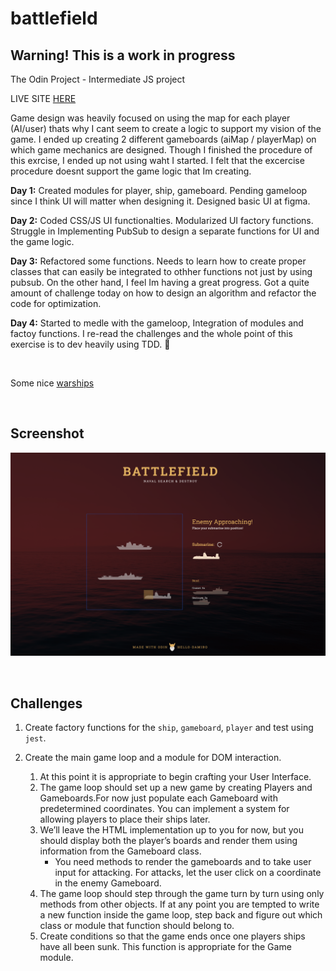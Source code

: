 # battlefield

## Warning! This is a work in progress

The Odin Project - Intermediate JS project

LIVE SITE [HERE](https://hello-damiro.github.io/battlefield)

Game design was heavily focused on using the map for each player (AI/user) thats why I cant seem to create a logic to support my vision of the game. I ended up creating 2 different gameboards (aiMap / playerMap) on which game mechanics are designed. Though I finished the procedure of this exrcise, I ended up not using waht I started. I felt that the excercise procedure doesnt support the game logic that Im creating.

**Day 1:** Created modules for player, ship, gameboard. Pending gameloop since I think UI will matter when designing it. Designed basic UI at figma.

**Day 2:** Coded CSS/JS UI functionalties. Modularized UI factory functions. Struggle in Implementing PubSub to design a separate functions for UI and the game logic.

**Day 3:** Refactored some functions. Needs to learn how to create proper classes that can easily be integrated to othher functions not just by using pubsub. On the other hand, I feel Im having a great progress. Got a quite amount of challenge today on how to design an algorithm and refactor the code for optimization.

**Day 4:** Started to medle with the gameloop, Integration of modules and factoy functions. I re-read the challenges and the whole point of this exercise is to dev heavily using TDD. 🤣

</br>

Some nice [warships](https://www.shutterstock.com/g/Konstantin+Petrov/sets/178552838)

</br>

## Screenshot

![Screenshot](https://github.com/hello-damiro/battlefield/blob/main/src/assets/images/screenshot.png?raw=true)

</br>

## Challenges

1. Create factory functions for the `ship`, `gameboard`, `player` and test using `jest`.

2. Create the main game loop and a module for DOM interaction.
    1. At this point it is appropriate to begin crafting your User Interface.
    2. The game loop should set up a new game by creating Players and Gameboards.For now just populate each Gameboard with predetermined coordinates. You can implement a system for allowing players to place their ships later.
    3. We’ll leave the HTML implementation up to you for now, but you should display both the player’s boards and render them using information from the Gameboard class.
        - You need methods to render the gameboards and to take user input for attacking. For attacks, let the user click on a coordinate in the enemy Gameboard.
    4. The game loop should step through the game turn by turn using only methods from other objects. If at any point you are tempted to write a new function inside the game loop, step back and figure out which class or module that function should belong to.
    5. Create conditions so that the game ends once one players ships have all been sunk. This function is appropriate for the Game module.
